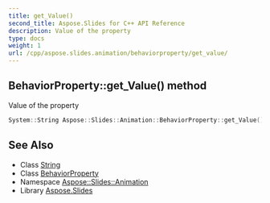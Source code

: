 ```yaml
---
title: get_Value()
second_title: Aspose.Slides for C++ API Reference
description: Value of the property
type: docs
weight: 1
url: /cpp/aspose.slides.animation/behaviorproperty/get_value/
---
```

## BehaviorProperty::get_Value() method


Value of the property

```cpp
System::String Aspose::Slides::Animation::BehaviorProperty::get_Value() override
```

## See Also

* Class [String](../../system/string/)
* Class [BehaviorProperty](./)
* Namespace [Aspose::Slides::Animation](../)
* Library [Aspose.Slides](../../)